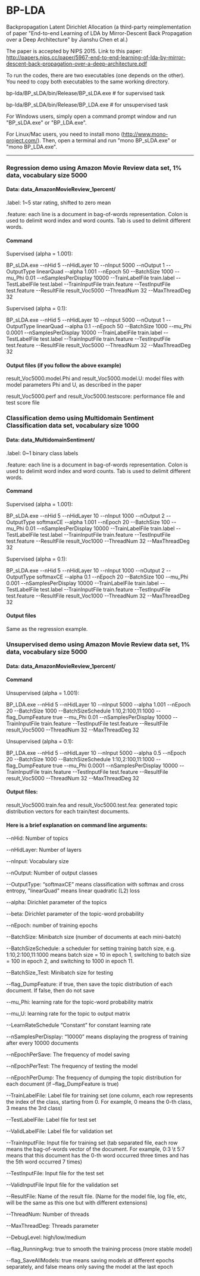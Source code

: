 # BP-LDA
Backpropagation Latent Dirichlet Allocation (a third-party reimplementation of paper "End-to-end Learning of LDA by Mirror-Descent Back Propagation over a Deep Architecture" by Jianshu Chen et al.)

The paper is accepted by NIPS 2015.
Link to this paper: http://papers.nips.cc/paper/5967-end-to-end-learning-of-lda-by-mirror-descent-back-propagation-over-a-deep-architecture.pdf

To run the codes, there are two executables (one depends on the other). You need to copy both executables to the same working directory.

bp-lda/BP_sLDA/bin/Release/BP_sLDA.exe # for supervised task

bp-lda/BP_sLDA/bin/Release/BP_LDA.exe # for unsupervised task

For Windows users, simply open a command prompt window and run "BP_sLDA.exe" or "BP_LDA.exe".

For Linux/Mac users, you need to install mono (http://www.mono-project.com/). Then, open a terminal and run "mono BP_sLDA.exe" or "mono BP_LDA.exe".

------------------------------------------------------

### Regression demo using Amazon Movie Review data set, 1% data, vocabulary size 5000
#### Data: data_AmazonMovieReview_1percent/
.label: 1~5 star rating, shifted to zero mean

.feature: each line is a document in bag-of-words representation. Colon is used to delimit word index and word counts. Tab is used to delimit different words.

#### Command
Supervised (alpha = 1.001):

BP_sLDA.exe --nHid 5 --nHidLayer 10 --nInput 5000 --nOutput 1 --OutputType linearQuad --alpha 1.001 --nEpoch 50 --BatchSize 1000 --mu_Phi 0.01 --nSamplesPerDisplay 10000 --TrainLabelFile train.label --TestLabelFile test.label --TrainInputFile train.feature --TestInputFile test.feature --ResultFile result_Voc5000 --ThreadNum 32 --MaxThreadDeg 32

Supervised (alpha = 0.1):

BP_sLDA.exe --nHid 5 --nHidLayer 10 --nInput 5000 --nOutput 1 --OutputType linearQuad --alpha 0.1 --nEpoch 50 --BatchSize 1000 --mu_Phi 0.0001 --nSamplesPerDisplay 10000 --TrainLabelFile train.label --TestLabelFile test.label --TrainInputFile train.feature --TestInputFile test.feature --ResultFile result_Voc5000 --ThreadNum 32 --MaxThreadDeg 32

#### Output files (if you follow the above example)
result_Voc5000.model.Phi and result_Voc5000.model.U: model files with model parameters Phi and U, as described in the paper

result_Voc5000.perf and result_Voc5000.testscore: performance file and test score file

### Classification demo using Multidomain Sentiment Classification data set, vocabulary size 1000
#### Data: data_MultidomainSentiment/
.label: 0~1 binary class labels

.feature: each line is a document in bag-of-words representation. Colon is used to delimit word index and word counts. Tab is used to delimit different words.

#### Command
Supervised (alpha = 1.001):

BP_sLDA.exe --nHid 5 --nHidLayer 10 --nInput 1000 --nOutput 2 --OutputType softmaxCE --alpha 1.001 --nEpoch 20 --BatchSize 100 --mu_Phi 0.01 --nSamplesPerDisplay 10000 --TrainLabelFile train.label --TestLabelFile test.label --TrainInputFile train.feature --TestInputFile test.feature --ResultFile result_Voc1000 --ThreadNum 32 --MaxThreadDeg 32

Supervised (alpha = 0.1):

BP_sLDA.exe --nHid 5 --nHidLayer 10 --nInput 1000 --nOutput 2 --OutputType softmaxCE --alpha 0.1 --nEpoch 20 --BatchSize 100 --mu_Phi 0.001 --nSamplesPerDisplay 10000 --TrainLabelFile train.label --TestLabelFile test.label --TrainInputFile train.feature --TestInputFile test.feature --ResultFile result_Voc1000 --ThreadNum 32 --MaxThreadDeg 32

#### Output files
Same as the regression example.

### Unsupervised demo using Amazon Movie Review data set, 1% data, vocabulary size 5000
#### Data: data_AmazonMovieReview_1percent/
#### Command
Unsupervised (alpha = 1.001):

BP_LDA.exe --nHid 5 --nHidLayer 10 --nInput 5000 --alpha 1.001 --nEpoch 20 --BatchSize 1000 --BatchSizeSchedule 1:10,2:100,11:1000 --flag_DumpFeature true --mu_Phi 0.01 --nSamplesPerDisplay 10000 --TrainInputFile train.feature --TestInputFile test.feature --ResultFile result_Voc5000 --ThreadNum 32 --MaxThreadDeg 32

Unsupervised (alpha = 0.1):

BP_LDA.exe --nHid 5 --nHidLayer 10 --nInput 5000 --alpha 0.5 --nEpoch 20 --BatchSize 1000 --BatchSizeSchedule 1:10,2:100,11:1000 --flag_DumpFeature true --mu_Phi 0.0001 --nSamplesPerDisplay 10000 --TrainInputFile train.feature --TestInputFile test.feature --ResultFile result_Voc5000 --ThreadNum 32 --MaxThreadDeg 32

#### Output files:
result_Voc5000.train.fea and result_Voc5000.test.fea: generated topic distribution vectors for each train/test documents.

#### Here is a brief explanation on command line arguments:

--nHid: Number of topics

--nHidLayer: Number of layers

--nInput: Vocabulary size

--nOutput: Number of output classes

--OutputType: “softmaxCE” means classification with softmax and cross entropy, "linearQuad" means linear quadratic (L2) loss

--alpha: Dirichlet parameter of the topics

--beta: Dirichlet parameter of the topic-word probability

--nEpoch: number of training epochs

--BatchSize: Minibatch size (number of documents at each mini-batch)

--BatchSizeSchedule: a scheduler for setting training batch size, e.g. 1:10,2:100,11:1000 means batch size = 10 in epoch 1, switching to batch size = 100 in epoch 2, and switching to 1000 in epoch 11.

--BatchSize_Test: Minibatch size for testing

--flag_DumpFeature: if true, then save the topic distribution of each document. If false, then do not save

--mu_Phi: learning rate for the topic-word probability matrix

--mu_U: learning rate for the topic to output matrix

--LearnRateSchedule “Constant” for constant learning rate

--nSamplesPerDisplay: “10000” means displaying the progress of training after every 10000 documents

--nEpochPerSave: The frequency of model saving

--nEpochPerTest: The frequency of testing the model

--nEpochPerDump: The frequency of dumping the topic distribution for each document (if –flag_DumpFeature is true)

--TrainLabelFile: Label file for training set (one column, each row represents the index of the class, starting from 0. For example, 0 means the 0-th class, 3 means the 3rd class)

--TestLabelFile: Label file for test set

--ValidLabelFile: Label file for validation set

--TrainInputFile: Input file for training set (tab separated file, each row means the bag-of-words vector of the document. For example, 0:3 \t 5:7 means that this document has the 0-th word occurred three times and has the 5th word occurred 7 times)

--TestInputFile: Input file for the test set

--ValidInputFile Input file for the validation set

--ResultFile: Name of the result file. (Name for the model file, log file, etc, will be the same as this one but with different extensions)

--ThreadNum: Number of threads

--MaxThreadDeg: Threads parameter

--DebugLevel: high/low/medium

--flag_RunningAvg: true to smooth the training process (more stable model)

--flag_SaveAllModels: true means saving models at different epochs separately, and false means only saving the model at the last epoch
